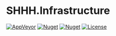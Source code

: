 SHHH.Infrastructure
===================
[![AppVeyor](https://img.shields.io/appveyor/ci/GeoffHorsey/shhh-infrastructure-dependencyinjection-ninject-we.svg)](https://ci.appveyor.com/project/GeoffHorsey/shhh-infrastructure-dependencyinjection-ninject-we)
[![Nuget](https://img.shields.io/nuget/dt/SHHH.Infrastructure.DI.Ninject.WebApi.svg)](http://www.nuget.org/packages/SHHH.Infrastructure.DI.Ninject.WebApi/)
[![Nuget](https://img.shields.io/nuget/v/SHHH.Infrastructure.DI.Ninject.WebApi.svg)](http://www.nuget.org/packages/SHHH.Infrastructure.DI.Ninject.WebApi/)
[![License](https://img.shields.io/badge/license-MIT-orange.svg)](https://raw.githubusercontent.com/ghorsey/SHHH.Infrastructure.DI.Ninject.WebApi/master/LICENSE)
